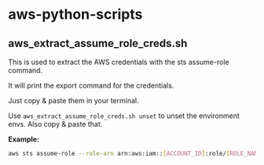 # aws-python-scripts

## aws_extract_assume_role_creds.sh

This is used to extract the AWS credentials with the sts assume-role command.

It will print the export command for the credentials.

Just copy & paste them in your terminal.


Use ```aws_extract_assume_role_creds.sh unset``` to unset the
environment envs. Also copy & paste that.


**Example:**

```sh
aws sts assume-role --role-arn arn:aws:iam::[ACCOUNT_ID]:role/[ROLE_NAME] --role-session-name [SESSION_NAME] | aws_extract_assume_role_creds.sh
```
